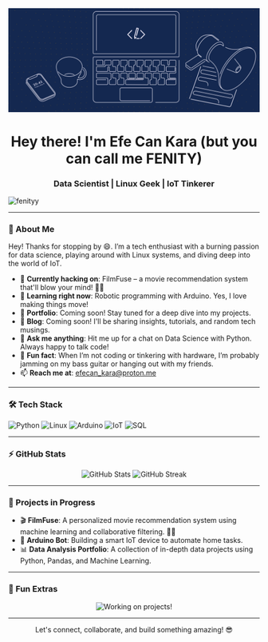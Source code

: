 <img src="banner.png" alt="banner">

<h1 align="center">Hey there! I'm Efe Can Kara (but you can call me FENITY)</h1>
<h3 align="center">Data Scientist | Linux Geek | IoT Tinkerer</h3>

<p align="left"> 
  <img src="https://komarev.com/ghpvc/?username=fenityy&label=Wievers&color=0e75b6&style=flat" alt="fenityy" /> 
</p>

---

### 👋 About Me
Hey! Thanks for stopping by 😄. I’m a tech enthusiast with a burning passion for data science, playing around with Linux systems, and diving deep into the world of IoT.

- 🚀 **Currently hacking on**: FilmFuse – a movie recommendation system that'll blow your mind! 🎥🍿
- 🤖 **Learning right now**: Robotic programming with Arduino. Yes, I love making things move!
- 📜 **Portfolio**: Coming soon! Stay tuned for a deep dive into my projects.
- 📝 **Blog**: Coming soon! I'll be sharing insights, tutorials, and random tech musings.
- 💬 **Ask me anything**: Hit me up for a chat on Data Science with Python. Always happy to talk code!
- 🎸 **Fun fact**: When I’m not coding or tinkering with hardware, I’m probably jamming on my bass guitar or hanging out with my friends.
- 📫 **Reach me at**: efecan_kara@proton.me

---

### 🛠️ Tech Stack

<p align="left">
  <img src="https://img.shields.io/badge/Python-FFD43B?style=for-the-badge&logo=python&logoColor=blue" alt="Python" />
  <img src="https://img.shields.io/badge/Linux-FCC624?style=for-the-badge&logo=linux&logoColor=black" alt="Linux" />
  <img src="https://img.shields.io/badge/Arduino-00979D?style=for-the-badge&logo=arduino&logoColor=white" alt="Arduino" />
  <img src="https://img.shields.io/badge/IoT-23b4a9?style=for-the-badge&logo=iot&logoColor=white" alt="IoT" />
  <img src="https://img.shields.io/badge/SQL-000000?style=for-the-badge&logo=postgresql&logoColor=white" alt="SQL" />
</p>

---

### ⚡ GitHub Stats

<p align="center">
  <img src="https://github-readme-stats.vercel.app/api?username=fenityy&show_icons=true&theme=radical" alt="GitHub Stats" />
  <img src="https://github-readme-streak-stats.herokuapp.com/?user=fenityy&theme=radical" alt="GitHub Streak" />
</p>

---

### 🎯 Projects in Progress
- 🎬 **FilmFuse**: A personalized movie recommendation system using machine learning and collaborative filtering. 🎥🍿
- 🤖 **Arduino Bot**: Building a smart IoT device to automate home tasks.
- 📊 **Data Analysis Portfolio**: A collection of in-depth data projects using Python, Pandas, and Machine Learning.

---

### 🎉 Fun Extras

<p align="center">
  <img src="https://media.giphy.com/media/LmNwrBhejkK9EFP504/giphy.gif" alt="Working on projects!" width="400" />
</p>

---

<p align="center">
  Let's connect, collaborate, and build something amazing! 😎
</p>
